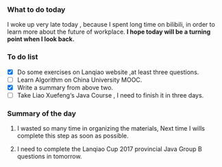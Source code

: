 ### What to do today

I woke up very late today , because I spent long time on bilibili, in order to learn more about the future of workplace. **I hope today will be a turning point when I look back.**

### To do list 

- [x] Do some exercises on Lanqiao website ,at least three questions.
- [ ] Learn Algorithm on China University MOOC.
- [x] Write a summary from above two.
- [ ] Take Liao Xuefeng‘s Java Course , I need to finish it in three days.

### Summary of the day

1. I wasted so many time in organizing the materials, Next time I wills complete this step as soon as possible.

2. I need to  complete the Lanqiao Cup 2017 provincial Java Group B questions in tomorrow.